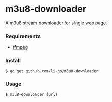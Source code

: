 m3u8-downloader
================

A m3u8 stream downloader for single web page.

### Requirements

* [ffmpeg](https://github.com/FFmpeg/FFmpeg)

### Install

```
$ go get github.com/li-go/m3u8-downloader
```

### Usage

```
$ m3u8-downloader {url}
```
